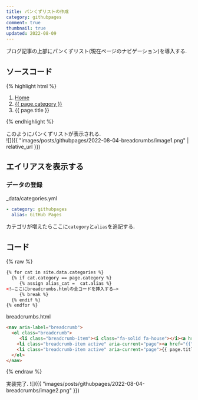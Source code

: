 ```yaml
---
title: パンくずリストの作成
category: githubpages
comment: true
thumbnail: true
updated: 2022-08-09
---
```


ブログ記事の上部にパンくずリスト(現在ページのナビゲーション)を導入する.  

## ソースコード
  
{% highlight html %}
<nav aria-label="breadcrumb">
  <ol class="breadcrumb">
     <li class="breadcrumb-item"><i class="fa-solid fa-house"></i><a href={{"/" | relative_url }}>Home</a></li>
    <li class="breadcrumb-item active" aria-current="page"><a href="{{"/#" | append: page.category | relative_url }}">{{ page.category }}</a></li>
    <li class="breadcrumb-item active" aria-current="page">{{ page.title }}</li>
  </ol>
</nav>
{% endhighlight %}


このようにパンくずリストが表示される.  
![]({{ "images/posts/githubpages/2022-08-04-breadcrumbs/image1.png" | relative_url }})


## エイリアスを表示する

### データの登録
_data/categories.yml

```yaml
- category: githubpages
  alias: GitHub Pages
```

カテゴリが増えたらここに`category`と`alias`を追記する.  

## コード

{% raw %}  

```html
{% for cat in site.data.categories %}
  {% if cat.category == page.category %}
     {% assign alias_cat =  cat.alias %}
<!—ここにbreadcrumbs.htmlの全コードを挿入する—>
     {% break %}
  {% endif %}
{% endfor %}
```

breadcrumbs.html

```html
<nav aria-label="breadcrumb">
  <ol class="breadcrumb">
     <li class="breadcrumb-item"><i class="fa-solid fa-house"></i><a href={{"/" | relative_url }}>Home</a></li>
    <li class="breadcrumb-item active" aria-current="page"><a href="{{"/#" | append: page.category | relative_url }}">{{ alias_cat }}</a></li>
    <li class="breadcrumb-item active" aria-current="page">{{ page.title }}</li>
  </ol>
</nav>
```
{% endraw %}

実装完了. 
![]({{ "images/posts/githubpages/2022-08-04-breadcrumbs/image2.png" }})
